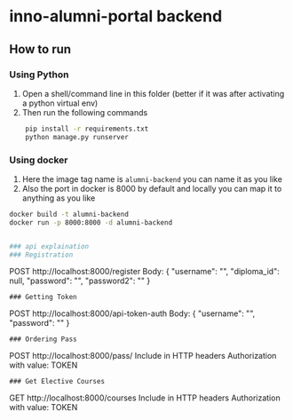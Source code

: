 # inno-alumni-portal backend

## How to run

### Using Python
1. Open a shell/command line in this folder (better if it was after activating a python virtual env)
2. Then run the following commands
```bash
    pip install -r requirements.txt
    python manage.py runserver
```

### Using docker
1. Here the image tag name is `alumni-backend` you can name it as you like
2. Also the port in docker is 8000 by default and locally you can map it to anything as you like
```bash
docker build -t alumni-backend
docker run -p 8000:8000 -d alumni-backend


### api explaination
### Registration
```
POST http://localhost:8000/register
Body:
{
    "username": "",
    "diploma_id": null,
    "password": "",
    "password2": ""
}
```
### Getting Token
```
POST http://localhost:8000/api-token-auth
Body:
{
    "username": "",
    "password": ""
}
```
### Ordering Pass
```
POST http://localhost:8000/pass/
Include in HTTP headers Authorization with value: TOKEN <token> 
```
### Get Elective Courses
```
GET http://localhost:8000/courses
Include in HTTP headers Authorization with value: TOKEN <token> 
```
